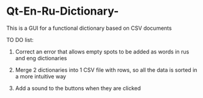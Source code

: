 # Qt-En-Ru-Dictionary-
This is a GUI for a functional dictionary based on CSV documents


TO DO list: 

1. Correct an error that allows empty spots to be added as words in rus and eng dictionaries 

2. Merge 2 dictionaries into 1 CSV file with rows, so all the data is sorted in a more intuitive way

3. Add a sound to the buttons when they are clicked